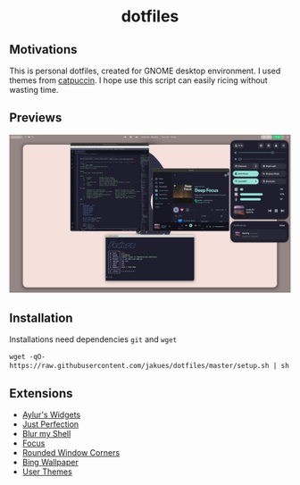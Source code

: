 <h1 align=center> dotfiles </h1>

<h2> Motivations </h2>
This is personal dotfiles, created for GNOME desktop environment. I used themes from <a href="https://github.com/catppuccin/catppuccin">catpuccin</a>. I hope use this script can easily ricing without wasting time.

<h2> Previews </h2>
<img src=assets/previews-1.png alt="preview-1">

<h2> Installation </h2>

Installations need dependencies `git` and `wget`

    wget -qO- https://raw.githubusercontent.com/jakues/dotfiles/master/setup.sh | sh


<h2> Extensions </h2>

- [Aylur's Widgets](https://extensions.gnome.org/extension/5338/aylurs-widgets/)
- [Just Perfection](https://extensions.gnome.org/extension/3843/just-perfection/)
- [Blur my Shell](https://extensions.gnome.org/extension/3193/blur-my-shell/)
- [Focus](https://extensions.gnome.org/extension/3924/focus/)
- [Rounded Window Corners](https://extensions.gnome.org/extension/5237/rounded-window-corners/)
- [Bing Wallpaper](https://extensions.gnome.org/extension/1262/bing-wallpaper-changer/)
- [User Themes](https://extensions.gnome.org/extension/19/user-themes/)
